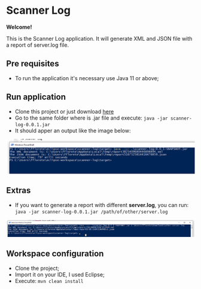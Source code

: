 # Scanner Log

**Welcome!**

This is the Scanner Log application. It will generate XML and JSON file with a report of server.log file. 

## Pre requisites

- To run the application it's necessary use Java 11 or above;

## Run application

- Clone this project or just download [here](deploy/scanner.log-0.0.1.jar)
- Go to the same folder where is .jar file and execute: `java -jar scanner-log-0.0.1.jar`
- It should apper an output like the image below: 

 ![Application success execution](src/main/resources/execution.png)

## Extras

- If you want to generate a report with different **server.log**, you can run: `java -jar scanner-log-0.0.1.jar /path/of/other/server.log` 

![Application success execution](src/main/resources/execution-with-args.png)

## Workspace configuration

- Clone the project;
- Import it on your IDE, I used Eclipse;
- Execute: `mvn clean install`